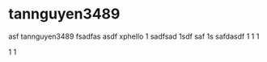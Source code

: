 tannguyen3489
=============

asf
tannguyen3489
fsadfas
asdf
xphello
1
sadfsad
1sdf
saf
1s
safdasdf
1
1
1

1
1

